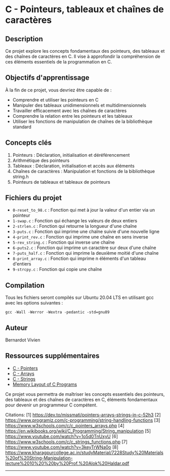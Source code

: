 # C - Pointeurs, tableaux et chaînes de caractères

## Description
Ce projet explore les concepts fondamentaux des pointeurs, des tableaux et des chaînes de caractères en C. Il vise à approfondir la compréhension de ces éléments essentiels de la programmation en C.

## Objectifs d'apprentissage
À la fin de ce projet, vous devriez être capable de :
- Comprendre et utiliser les pointeurs en C
- Manipuler des tableaux unidimensionnels et multidimensionnels
- Travailler efficacement avec les chaînes de caractères
- Comprendre la relation entre les pointeurs et les tableaux
- Utiliser les fonctions de manipulation de chaînes de la bibliothèque standard

## Concepts clés
1. Pointeurs : Déclaration, initialisation et déréférencement
2. Arithmétique des pointeurs
3. Tableaux : Déclaration, initialisation et accès aux éléments
4. Chaînes de caractères : Manipulation et fonctions de la bibliothèque string.h
5. Pointeurs de tableaux et tableaux de pointeurs

## Fichiers du projet
- `0-reset_to_98.c` : Fonction qui met à jour la valeur d'un entier via un pointeur
- `1-swap.c` : Fonction qui échange les valeurs de deux entiers
- `2-strlen.c` : Fonction qui retourne la longueur d'une chaîne
- `3-puts.c` : Fonction qui imprime une chaîne suivie d'une nouvelle ligne
- `4-print_rev.c` : Fonction qui imprime une chaîne en sens inverse
- `5-rev_string.c` : Fonction qui inverse une chaîne
- `6-puts2.c` : Fonction qui imprime un caractère sur deux d'une chaîne
- `7-puts_half.c` : Fonction qui imprime la deuxième moitié d'une chaîne
- `8-print_array.c` : Fonction qui imprime n éléments d'un tableau d'entiers
- `9-strcpy.c` : Fonction qui copie une chaîne

## Compilation
Tous les fichiers seront compilés sur Ubuntu 20.04 LTS en utilisant gcc avec les options suivantes :
```
gcc -Wall -Werror -Wextra -pedantic -std=gnu89
```

## Auteur
Bernardot Vivien

## Ressources supplémentaires
- [C - Pointers](https://www.tutorialspoint.com/cprogramming/c_pointers.htm)
- [C - Arrays](https://www.tutorialspoint.com/cprogramming/c_arrays.htm)
- [C - Strings](https://www.tutorialspoint.com/cprogramming/c_strings.htm)
- [Memory Layout of C Programs](https://www.geeksforgeeks.org/memory-layout-of-c-program/)

Ce projet vous permettra de maîtriser les concepts essentiels des pointeurs, des tableaux et des chaînes de caractères en C, éléments fondamentaux pour devenir un programmeur C compétent.

Citations:
[1] https://dev.to/missmati/pointers-arrays-strings-in-c-52h3
[2] https://www.programiz.com/c-programming/string-handling-functions
[3] https://www.w3schools.com/c/c_pointers_arrays.php
[4] https://en.wikibooks.org/wiki/C_Programming/String_manipulation
[5] https://www.youtube.com/watch?v=1o5d0TnUxyU
[6] https://www.w3schools.com/c/c_strings_functions.php
[7] https://www.youtube.com/watch?v=3keyTrWNa0o
[8] https://www.kharagpurcollege.ac.in/studyMaterial/7228Study%20Materials%20of%20String-Manipulation-lecture%2010%20%20by%20Prof.%20Alok%20Haldar.pdf

---